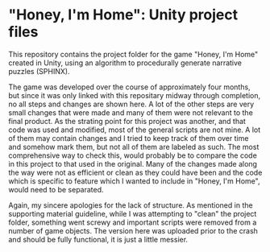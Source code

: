 # "Honey, I'm Home": Unity project files
 
This repository contains the project folder for the game "Honey, I'm Home" created in Unity, using an algorithm to procedurally generate narrative puzzles (SPHINX). 

The game was developed over the course of approximately four months, but since it was only linked with this repositary midway through completion, no all steps and changes are shown here. A lot of the other steps are very small changes that were made and many of them were not relevant to the final product. As the strating point for this project was another, and that code was used and modified, most of the general scripts are not mine. A lot of them may contain changes and I tried to keep track of them over time and somehow mark them, but not all of them are labeled as such. The most comprehensive way to check this, would probably be to compare the code in this project to that used in the original. 
Many of the changes made along the way were not as efficient or clean as they could have been and the code which is specific to feature which I wanted to include in "Honey, I'm Home", would need to be separated. 

Again, my sincere apologies for the lack of structure. As mentioned in the supporting material guideline, while I was attempting to "clean" the project folder, something went screwy and important scripts were removed from a number of game objects. The version here was uploaded prior to the crash and should be fully functional, it is just a little messier. 

